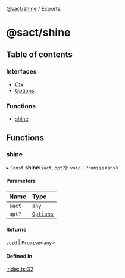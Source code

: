 [@sact/shine](README.md) / Exports

# @sact/shine

## Table of contents

### Interfaces

- [Ctx](interfaces/Ctx.md)
- [Options](interfaces/Options.md)

### Functions

- [shine](modules.md#shine)

## Functions

### shine

▸ `Const` **shine**(`sact`, `opt?`): `void` \| `Promise`<`any`\>

#### Parameters

| Name | Type |
| :------ | :------ |
| `sact` | `any` |
| `opt?` | [`Options`](interfaces/Options.md) |

#### Returns

`void` \| `Promise`<`any`\>

#### Defined in

[index.ts:32](https://github.com/mattiasewers/sact/blob/982c487/packages/shine/src/index.ts#L32)
